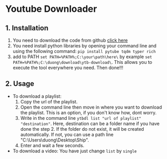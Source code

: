 # Youtube Downloader

## 1. Installation

1. You need to download the code from github [click here](https://github.com/CDKaisokuvn/ytb-download.git)
2. You need install python libraries by opening your command line and  using the following command:
 `pip install pytube tqdm typer rich`
3. add to PATH `set PATH=%PATH%;C:\your\path\here\` by example `set PATH=%PATH%;C:\duong\download\ytb-download\`. This allows you to execute the tool everywhere you need. Then done!!!

## 2. Usage
* To download a playlist:
  1. Copy the url of the playlist.
  2. Open the command line then move in where you want to download the playlist. This is an option, if you don't know how, dont worry.
  3. Write in the command line `ytbdl list "url of playlist" "destination"`. Here, destination can be a folder name if you have done the step 2. If the folder do not exist, it will be created automatically. If not, you can use a path line "C:\Users\duong\Desktop\Ship".
  4. Enter and wait a few seconds.
* To download a video: You have just change `list` by `single`
